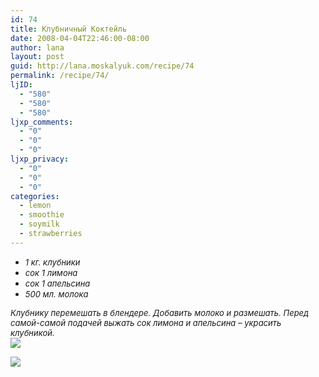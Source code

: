 ```yaml
---
id: 74
title: Клубничный Коктейль
date: 2008-04-04T22:46:00-08:00
author: lana
layout: post
guid: http://lana.moskalyuk.com/recipe/74
permalink: /recipe/74/
ljID:
  - "580"
  - "580"
  - "580"
ljxp_comments:
  - "0"
  - "0"
  - "0"
ljxp_privacy:
  - "0"
  - "0"
  - "0"
categories:
  - lemon
  - smoothie
  - soymilk
  - strawberries
---
```

  * <span style="font-size: small"><em>1 кг. клубники</em></span>
  * <span style="font-size: small"><em>сок 1 лимона</em></span>
  * <span style="font-size: small"><em>сок 1 апельсина</em></span>
  * <span style="font-size: small"><em>500 мл. молока</em></span>

<span style="font-size: small"><em>Клубнику перемешать в блендере. Добавить молоко и размешать. Перед самой-самой подачей выжать сок лимона и апельсина – украсить клубникой.</em></span>  
![](http://farm4.static.flickr.com/3087/2388648124_4787a38ebe.jpg?v=0) 

![](http://farm3.static.flickr.com/2312/2388648824_0fa955d7f9.jpg?v=0)